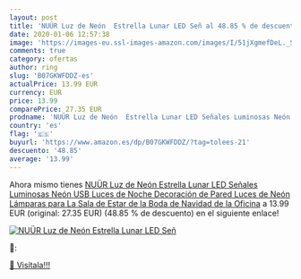 ```yaml
---
layout: post
title: 'NUÜR Luz de Neón  Estrella Lunar LED Señ al 48.85 % de descuento'
date: 2020-01-06 12:57:38
image: 'https://images-eu.ssl-images-amazon.com/images/I/51jXgmefDeL._SL200_.jpg'
comments: true
category: ofertas
author: ring
slug: 'B07GKWFDDZ-es'
actualPrice: 13.99 EUR
currency: EUR
price: 13.99
comparePrice: 27.35 EUR
prodname: 'NUÜR Luz de Neón  Estrella Lunar LED Señales Luminosas Neón  USB Luces de Noche Decoración de Pared Luces de Neón Lámparas para La Sala de Estar de la Boda de Navidad de la Oficina'
country: 'es'
flag: '🇪🇸'
buyurl: 'https://www.amazon.es/dp/B07GKWFDDZ/?tag=tolees-21'
descuento: '48.85'
average: '13.99'
---
```


Ahora mismo tienes [NUÜR Luz de Neón  Estrella Lunar LED Señales Luminosas Neón  USB Luces de Noche Decoración de Pared Luces de Neón Lámparas para La Sala de Estar de la Boda de Navidad de la Oficina](https://www.amazon.es/dp/B07GKWFDDZ/?tag=tolees-21) a 13.99 EUR (original: 27.35 EUR) (48.85 %  de descuento) en el siguiente enlace!

[![NUÜR Luz de Neón  Estrella Lunar LED Señ](https://images-eu.ssl-images-amazon.com/images/I/51jXgmefDeL._SL200_.jpg)](https://www.amazon.es/dp/B07GKWFDDZ/?tag=tolees-21)

🔎:


[🛒 Visítala!!!](https://www.amazon.es/dp/B07GKWFDDZ/?tag=tolees-21)
